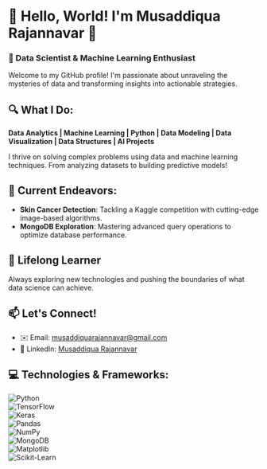 # 🌟 Hello, World! I'm Musaddiqua Rajannavar 🌟

### 🚀 Data Scientist & Machine Learning Enthusiast

Welcome to my GitHub profile! I'm passionate about unraveling the mysteries of data and transforming insights into actionable strategies.

## 🔍 **What I Do:**

**Data Analytics | Machine Learning | Python | Data Modeling | Data Visualization | Data Structures | AI Projects**

I thrive on solving complex problems using data and machine learning techniques. From analyzing datasets to building predictive models!

## 🚀 **Current Endeavors:**

- **Skin Cancer Detection**: Tackling a Kaggle competition with cutting-edge image-based algorithms.
- **MongoDB Exploration**: Mastering advanced query operations to optimize database performance.

## 🌱 **Lifelong Learner**

Always exploring new technologies and pushing the boundaries of what data science can achieve.

## 📫 **Let's Connect!**

- ✉️ Email: [musaddiquarajannavar@gmail.com](mailto:musaddiquarajannavar@gmail.com)
- 🔗 LinkedIn: [Musaddiqua Rajannavar](https://www.linkedin.com/in/musaddiqua-rajannavar-158954268)

## 💻 **Technologies & Frameworks:**

![Python](https://img.shields.io/badge/Python-3776AB?style=for-the-badge&logo=python&logoColor=white)  
![TensorFlow](https://img.shields.io/badge/TensorFlow-FF6F00?style=for-the-badge&logo=tensorflow&logoColor=white)  
![Keras](https://img.shields.io/badge/Keras-D00000?style=for-the-badge&logo=keras&logoColor=white)  
![Pandas](https://img.shields.io/badge/Pandas-150458?style=for-the-badge&logo=pandas&logoColor=white)  
![NumPy](https://img.shields.io/badge/NumPy-013243?style=for-the-badge&logo=numpy&logoColor=white)  
![MongoDB](https://img.shields.io/badge/MongoDB-47A248?style=for-the-badge&logo=mongodb&logoColor=white)  
![Matplotlib](https://img.shields.io/badge/Matplotlib-007ACC?style=for-the-badge&logo=matplotlib&logoColor=white)  
![Scikit-Learn](https://img.shields.io/badge/Scikit--Learn-F7931E?style=for-the-badge&logo=scikit-learn&logoColor=white)

